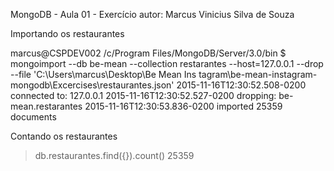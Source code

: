 MongoDB - Aula 01 - Exercício
autor: Marcus Vinicius Silva de Souza

Importando os restaurantes

marcus@CSPDEV002 /c/Program Files/MongoDB/Server/3.0/bin
$ mongoimport --db be-mean --collection restarantes --host=127.0.0.1 --drop --file 'C:\Users\marcus\Desktop\Be Mean Ins
tagram\be-mean-instagram-mongodb\Excercises\restaurantes.json'
2015-11-16T12:30:52.508-0200    connected to: 127.0.0.1
2015-11-16T12:30:52.527-0200    dropping: be-mean.restarantes
2015-11-16T12:30:53.836-0200    imported 25359 documents

Contando os restaurantes

> db.restaurantes.find({}).count()
25359
